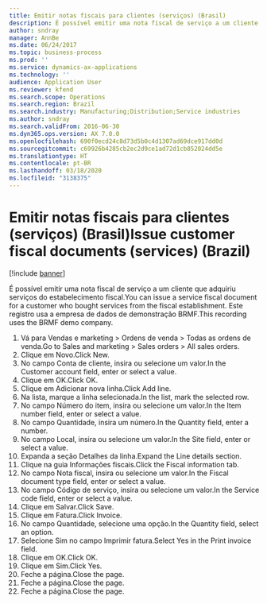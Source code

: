 ```yaml
---
title: Emitir notas fiscais para clientes (serviços) (Brasil)
description: É possível emitir uma nota fiscal de serviço a um cliente que adquiriu serviços do estabelecimento fiscal.
author: sndray
manager: AnnBe
ms.date: 06/24/2017
ms.topic: business-process
ms.prod: ''
ms.service: dynamics-ax-applications
ms.technology: ''
audience: Application User
ms.reviewer: kfend
ms.search.scope: Operations
ms.search.region: Brazil
ms.search.industry: Manufacturing;Distribution;Service industries
ms.author: sndray
ms.search.validFrom: 2016-06-30
ms.dyn365.ops.version: AX 7.0.0
ms.openlocfilehash: 690f0ecd24c8d73d5b0c4d1307ad69dce917dd0d
ms.sourcegitcommit: c69926b4285cb2ec2d9ce1ad72d1cb852024dd5e
ms.translationtype: HT
ms.contentlocale: pt-BR
ms.lasthandoff: 03/18/2020
ms.locfileid: "3138375"
---
```

# <a name="issue-customer-fiscal-documents-services-brazil"></a><span data-ttu-id="72cec-103">Emitir notas fiscais para clientes (serviços) (Brasil)</span><span class="sxs-lookup"><span data-stu-id="72cec-103">Issue customer fiscal documents (services) (Brazil)</span></span>

[!include [banner](../../includes/banner.md)]

<span data-ttu-id="72cec-104">É possível emitir uma nota fiscal de serviço a um cliente que adquiriu serviços do estabelecimento fiscal.</span><span class="sxs-lookup"><span data-stu-id="72cec-104">You can issue a service fiscal document for a customer who bought services from the fiscal establishment.</span></span> <span data-ttu-id="72cec-105">Este registro usa a empresa de dados de demonstração BRMF.</span><span class="sxs-lookup"><span data-stu-id="72cec-105">This recording uses the BRMF demo company.</span></span>

1. <span data-ttu-id="72cec-106">Vá para Vendas e marketing > Ordens de venda > Todas as ordens de venda.</span><span class="sxs-lookup"><span data-stu-id="72cec-106">Go to Sales and marketing > Sales orders > All sales orders.</span></span>
2. <span data-ttu-id="72cec-107">Clique em Novo.</span><span class="sxs-lookup"><span data-stu-id="72cec-107">Click New.</span></span>
3. <span data-ttu-id="72cec-108">No campo Conta de cliente, insira ou selecione um valor.</span><span class="sxs-lookup"><span data-stu-id="72cec-108">In the Customer account field, enter or select a value.</span></span>
4. <span data-ttu-id="72cec-109">Clique em OK.</span><span class="sxs-lookup"><span data-stu-id="72cec-109">Click OK.</span></span>
5. <span data-ttu-id="72cec-110">Clique em Adicionar nova linha.</span><span class="sxs-lookup"><span data-stu-id="72cec-110">Click Add line.</span></span>
6. <span data-ttu-id="72cec-111">Na lista, marque a linha selecionada.</span><span class="sxs-lookup"><span data-stu-id="72cec-111">In the list, mark the selected row.</span></span>
7. <span data-ttu-id="72cec-112">No campo Número do item, insira ou selecione um valor.</span><span class="sxs-lookup"><span data-stu-id="72cec-112">In the Item number field, enter or select a value.</span></span>
8. <span data-ttu-id="72cec-113">No campo Quantidade, insira um número.</span><span class="sxs-lookup"><span data-stu-id="72cec-113">In the Quantity field, enter a number.</span></span>
9. <span data-ttu-id="72cec-114">No campo Local, insira ou selecione um valor.</span><span class="sxs-lookup"><span data-stu-id="72cec-114">In the Site field, enter or select a value.</span></span>
10. <span data-ttu-id="72cec-115">Expanda a seção Detalhes da linha.</span><span class="sxs-lookup"><span data-stu-id="72cec-115">Expand the Line details section.</span></span>
11. <span data-ttu-id="72cec-116">Clique na guia Informações fiscais.</span><span class="sxs-lookup"><span data-stu-id="72cec-116">Click the Fiscal information tab.</span></span>
12. <span data-ttu-id="72cec-117">No campo Nota fiscal, insira ou selecione um valor.</span><span class="sxs-lookup"><span data-stu-id="72cec-117">In the Fiscal document type field, enter or select a value.</span></span>
13. <span data-ttu-id="72cec-118">No campo Código de serviço, insira ou selecione um valor.</span><span class="sxs-lookup"><span data-stu-id="72cec-118">In the Service code field, enter or select a value.</span></span>
14. <span data-ttu-id="72cec-119">Clique em Salvar.</span><span class="sxs-lookup"><span data-stu-id="72cec-119">Click Save.</span></span>
15. <span data-ttu-id="72cec-120">Clique em Fatura.</span><span class="sxs-lookup"><span data-stu-id="72cec-120">Click Invoice.</span></span>
16. <span data-ttu-id="72cec-121">No campo Quantidade, selecione uma opção.</span><span class="sxs-lookup"><span data-stu-id="72cec-121">In the Quantity field, select an option.</span></span>
17. <span data-ttu-id="72cec-122">Selecione Sim no campo Imprimir fatura.</span><span class="sxs-lookup"><span data-stu-id="72cec-122">Select Yes in the Print invoice field.</span></span>
18. <span data-ttu-id="72cec-123">Clique em OK.</span><span class="sxs-lookup"><span data-stu-id="72cec-123">Click OK.</span></span>
19. <span data-ttu-id="72cec-124">Clique em Sim.</span><span class="sxs-lookup"><span data-stu-id="72cec-124">Click Yes.</span></span>
20. <span data-ttu-id="72cec-125">Feche a página.</span><span class="sxs-lookup"><span data-stu-id="72cec-125">Close the page.</span></span>
21. <span data-ttu-id="72cec-126">Feche a página.</span><span class="sxs-lookup"><span data-stu-id="72cec-126">Close the page.</span></span>
22. <span data-ttu-id="72cec-127">Feche a página.</span><span class="sxs-lookup"><span data-stu-id="72cec-127">Close the page.</span></span>

